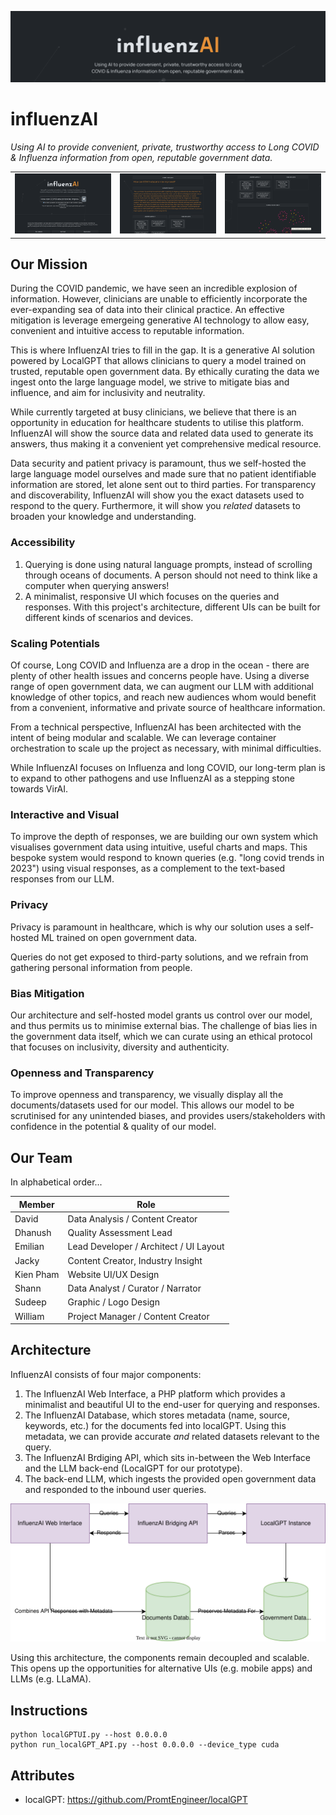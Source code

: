 <html>
    <p align='center'>
        <img src='./doc/banner.png'>
    </p>
</html>

# influenzAI

*Using AI to provide convenient, private, trustworthy access to Long COVID & Influenza information from open, reputable government data.*

|                              |                              |                              |
| ---------------------------- | ---------------------------- | ---------------------------- |
| ![](./doc/screenshot-01.png) | ![](./doc/screenshot-02.png) | ![](./doc/screenshot-03.png) |

## Our Mission

During the COVID pandemic, we have seen an incredible explosion of information. However, clinicians are unable to efficiently incorporate the ever-expanding sea of data into their clinical practice. An effective mitigation is leverage emergeing generative AI technology to allow easy, convenient and intuitive access to reputable information.

This is where InfluenzAI tries to fill in the gap. It is a generative AI solution powered by LocalGPT that allows clinicians to query a model trained on trusted, reputable open government data. By ethically curating the data we ingest onto the large language model, we strive to mitigate bias and influence, and aim for inclusivity and neutrality.

While currently targeted at busy clinicians, we believe that there is an opportunity in education for healthcare students to utilise this platform. InfluenzAI will show the source data and related data used to generate its answers, thus making it a convenient yet comprehensive medical resource.

Data security and patient privacy is paramount, thus we self-hosted the large language model ourselves and made sure that no patient identifiable information are stored, let alone sent out to third parties. For transparency and discoverability, InfluenzAI will show you the exact datasets used to respond to the query. Furthermore, it will show you *related* datasets to broaden your knowledge and understanding.

### Accessibility

1. Querying is done using natural language prompts, instead of scrolling through oceans of documents. A person should not need to think like a computer when querying answers!
3. A minimalist, responsive UI which focuses on the queries and responses. With this project's architecture, different UIs can be built for different kinds of scenarios and devices.

### Scaling Potentials

Of course, Long COVID and Influenza are a drop in the ocean - there are plenty of other health issues and concerns people have. Using a diverse range of open government data, we can augment our LLM with additional knowledge of other topics, and reach new audiences whom would benefit from a convenient, informative and private source of healthcare information.

From a technical perspective, InfluenzAI has been architected with the intent of being modular and scalable. We can leverage container orchestration to scale up the project as necessary, with minimal difficulties.

While InfluenzAI focuses on Influenza and long COVID, our long-term plan is to expand to other pathogens and use InfluenzAI as a stepping stone towards VirAI.

### Interactive and Visual

To improve the depth of responses, we are building our own system which visualises government data using intuitive, useful charts and maps. This bespoke system would respond to known queries (e.g. "long covid trends in 2023") using visual responses, as a complement to the text-based responses from our LLM.

### Privacy

Privacy is paramount in healthcare, which is why our solution uses a self-hosted ML trained on open government data.

Queries do not get exposed to third-party solutions, and we refrain from gathering personal information from people.

### Bias Mitigation

Our architecture and self-hosted model grants us control over our model, and thus permits us to minimise external bias. The challenge of bias lies in the government data itself, which we can curate using an ethical protocol that focuses on inclusivity, diversity and authenticity.

### Openness and Transparency

To improve openness and transparency, we visually display all the documents/datasets used for our model. This allows our model to be scrutinised for any unintended biases, and provides users/stakeholders with confidence in the potential & quality of our model.

## Our Team

In alphabetical order...

| Member    | Role                                   |
| --------- | -------------------------------------- |
| David     | Data Analysis / Content Creator        |
| Dhanush   | Quality Assessment Lead                |
| Emilian   | Lead Developer / Architect / UI Layout |
| Jacky     | Content Creator, Industry Insight      |
| Kien Pham | Website UI/UX Design                   |
| Shann     | Data Analyst / Curator / Narrator      |
| Sudeep    | Graphic / Logo Design                  |
| William   | Project Manager / Content Creator      |

## Architecture

InfluenzAI consists of four major components:

1. The InfluenzAI Web Interface, a PHP platform which provides a minimalist and beautiful UI to the end-user for querying and responses.
2. The InfluenzAI Database, which stores metadata (name, source, keywords, etc.) for the documents fed into localGPT. Using this metadata, we can provide accurate *and* related datasets relevant to the query.
3. The InfluenzAI Brdiging API, which sits in-between the Web Interface and the LLM back-end (LocalGPT for our prototype).
4. The back-end LLM, which ingests the provided open government data and responded to the inbound user queries.

![architecture](./doc/architecture.svg)

Using this architecture, the components remain decoupled and scalable. This opens up the opportunities for alternative UIs (e.g. mobile apps) and LLMs (e.g. LLaMA).

## Instructions

```
python localGPTUI.py --host 0.0.0.0
python run_localGPT_API.py --host 0.0.0.0 --device_type cuda
```

## Attributes

- localGPT: https://github.com/PromtEngineer/localGPT
